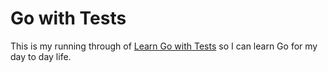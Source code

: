 # Go with Tests

This is my running through of [Learn Go with Tests](https://quii.gitbook.io/learn-go-with-tests/go-fundamentals/hello-world) so I can learn Go for my day to day life.
